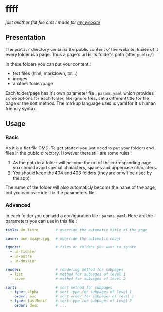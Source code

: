 # ffff
_just another flat file cms I made for [my website](http://nicolas.club1.fr)_

## Presentation
The `public/` directory contains the public content of the website.
Inside of it every folder **is** a page. Thus a page's url **is** its folder's path (after `public/`)

In these folders you can put your content :

-   text files (html, markdown, txt...)
-   images
-   another folder/page

Each folder/page has it's own parameter file : `params.yaml` which provides some options for each folder,
like ignore files, set a different title for the page or the sort method.
The markup language used is yaml for it's human friendly syntax.

## Usage

### Basic

As it is a flat file CMS. To get started you just need to put your folders and files in the public directory.
However there still are some rules :

1.  As the path to a folder will become the url of the corresponding page you should avoid special characters, spaces and uppercase characters.
2.  You should keep the 404 and 403 folders (they are or will be used by the app)

The name of the folder will also automaticly become the name of the page,
but you can override it in the parameters file.

### Advanced

In each folder you can add a configuration file : `params.yaml`.
Here are the parameters you can use in this file :

```yaml
title: Un Titre        # override the automatic title of the page

cover: une-image.jpg   # override the automatic cover

ignore:                # files or folders you want to ignore
  - un-fichier
  - un-autre
  - un-dossier

render:                # rendering method for subpages
  - list               # method for subpages of level 1
  - cover              # method for subpages of level 2

sort:                  # sort method for subpages
  - type: alpha        # sort type for subpages of level 1
    order: asc         # sort order for subpages of level 1
  - type: lastModif    # sort type for subpages of level 2
    order: desc        # ...
```
